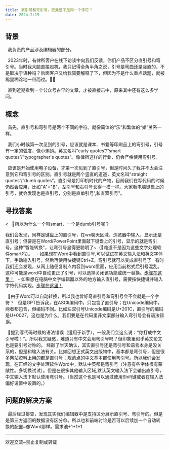 ```yaml
---
title: 直引号和弯引号，究竟是不是同一个字符？
date: 2024:2:19
---
```

## 背景
&nbsp;&nbsp;我负责的产品涉及编辑器的部分。

&nbsp;&nbsp;2023年时，有律所客户在线下访谈中向我们反馈，你们产品不区分直引号和弯引号。当时我大脑直接宕机，我只记得全角半角之说，引号是弯曲还是竖直的，不是取决于语种吗？后面客户又给我简要解释了下，但因为不是什么重点话题，就被稀里糊涂地一带而过。😶‍🌫️

&nbsp;&nbsp;直到近期看到一个公众号古早的文章，才被直接击中，原来其中还有这么多学问。

## 概念
&nbsp;&nbsp;首先，直引号和弯引号是两个不同的字符。就像简体的“乐”和繁体的“樂”关系一样。

&nbsp;&nbsp;我们小时候第一次见到的引号，应该就是课本、书籍等印刷品上的弯引号，引号有一定的弧度，像小蝌蚪。英文名叫“curly quotes”/“smart quotes”/“typographer's quotes”。像律所这样的行业，仍会严格使用弯引号。

&nbsp;&nbsp;应该是开始使用电子设备，才第一次见到了直引号，但是时间久了我并不太会注意到它和弯引号的区别。直引号就是两个竖直的道道，英文名叫“straight quotes”/“dumb quotes”。直引号是打印机时代的产物，目前我们在写代码的时候仍然会应用，比如"A"="B"，左引号和右引号长得一模一样。大家看电脑键盘上的引号，就会发现也是直引号，分别是直单引号',和直双引号"。

## 寻找答案
< &nbsp;&nbsp;👀所以为什么一个叫smart，一个是dumb引号呢？

我们会发现，同样是键盘上的直引号，在wx聊天区域、浏览器中输入，显示还是直引号；但要是在Word/PowerPoint里面敲下键盘上的引号，显示的就是弯引号。这种"智能转换"，让弯引号显得更聪明了\~（🤣难道不是因为这些文字处理软件smart吗）。
&nbsp;&nbsp;- 如果想在Word中看到直引号,可以试试在英文输入法和英文字体下，手动输入引号，然后再使用快捷键Ctrl+Z，弯引号就可以变成直引号了
&nbsp;&nbsp;有时我们还会发现，从网上随便复制点内容到word里面，应用当前格式后引号混乱。这种可能是word中自动更正了引号，可以选择关闭该功能或统一替换。[步骤在这里！](https://support.microsoft.com/zh-cn/office/word-%E4%B8%AD%E7%9A%84%E6%99%BA%E8%83%BD%E5%BC%95%E5%8F%B7-702fc92e-b723-4e3d-b2cc-71dedaf2f343)
&nbsp;&nbsp;- 如果想在电脑中文字编辑器以外的地方输入直引号，需要按快捷键并输入字符代码实现。[步骤在这里！](https://support.microsoft.com/zh-cn/office/%E6%8F%92%E5%85%A5%E5%9F%BA%E4%BA%8E%E6%8B%89%E4%B8%81%E8%AF%AD%E7%9A%84-ascii-%E6%88%96-unicode-%E7%AC%A6%E5%8F%B7%E6%88%96%E5%AD%97%E7%AC%A6-d13f58d3-7bcb-44a7-a4d5-972ee12e50e0#:~:text=%E8%8B%A5%E8%A6%81%E6%8F%92%E5%85%A5Unicode%20%E5%AD%97%E7%AC%A6,%E7%9A%84Unicode%20%E5%AD%97%E7%AC%A6%E4%BB%A3%E7%A0%81%E5%9B%BE%E8%A1%A8%E3%80%82)

&nbsp;&nbsp;👀由于Word可以自动转换，所以我也曾好奇直引号和弯引号会不会就是一个字符？
&nbsp;&nbsp;但是GPT告诉我，在ASCII编码中，只包含了直引号；在Unicode编码中，两者都包含，但编码不同。比如左双引号Unicode编码是U+201C，直引号的编码是U+0027。这也是为什么，我们要是在代码里非文案部分输入弯引号会有语法错误。

&nbsp;&nbsp;👀提到写代码时候的语法错误（适用于新手），一般我们会这么说：“你打成中文引号啦！”。所以我又疑惑，难道只有中文会用弯引号吗？但印象里似乎英文论文也是要引号对称的。
经敲了半天确认，其实直引号还是弯引号和语言本身是没关系的，但是和输入法有关。比如回想正式英文出版物中，基本都是弯引号，但是很多网站资料上用的都是直引号；规范点的中文基本都使用弯引号。所以我们会发现，在正经的文字处理软件Word中，默认中英都是弯引号（注意有些字体很有蒙敝性。多切换试试）。但是在很多其他输入区域,默认英文输入法下会输出直引号，中文输入法下默认使用弯引号。（当然这个也是可以通过使用Shift键或者在输入法偏好设置中设置的。）

## 问题的解决方案
&nbsp;&nbsp;最后经过排查，发现其实我们编辑器中是支持区分展示直引号、弯引号的。但是是第三方返回的数据没有区分😓。所以也和前端讨论是否可以后续加一个自动转换的配置~像Word那样。需求池+1+1+1

---
欢迎交流~禁止复制或转载



